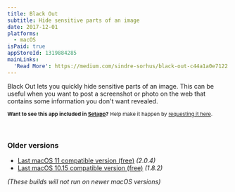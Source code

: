 ```yaml
---
title: Black Out
subtitle: Hide sensitive parts of an image
date: 2017-12-01
platforms:
  - macOS
isPaid: true
appStoreId: 1319884285
mainLinks:
  'Read More': https://medium.com/sindre-sorhus/black-out-c44a1a0e7122
---
```


Black Out lets you quickly hide sensitive parts of an image. This can be useful when you want to post a screenshot or photo on the web that contains some information you don't want revealed.

<sub>**Want to see this app included in [Setapp](https://setapp.com)?** Help make it happen by [requesting it here](https://support.setapp.com/hc/en-us/articles/213780569-Can-I-suggest-an-app-).</sub>

<br>

### Older versions

- [Last macOS 11 compatible version (free)](https://github.com/sindresorhus/meta/files/8759655/Black.Out.2.0.4.-.macOS.11.zip) *(2.0.4)*
- [Last macOS 10.15 compatible version (free)](https://github.com/sindresorhus/meta/files/7454156/Black.Out.1.8.2.-.macOS.10.15.zip) *(1.8.2)*

*(These builds will not run on newer macOS versions)*
